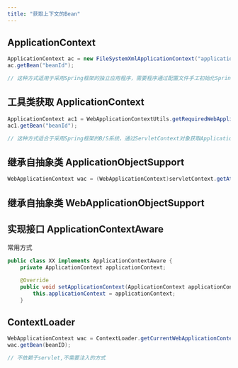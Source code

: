 ```yaml
---
title: "获取上下文的Bean"
---
```


## ApplicationContext

```java
ApplicationContext ac = new FileSystemXmlApplicationContext("applicationContext.xml"); 
ac.getBean("beanId");

// 这种方式适用于采用Spring框架的独立应用程序，需要程序通过配置文件手工初始化Spring的情况
```

## 工具类获取 ApplicationContext

```java
ApplicationContext ac1 = WebApplicationContextUtils.getRequiredWebApplicationContext(ServletContext sc);
ac1.getBean("beanId"); 

// 这种方式适合于采用Spring框架的B/S系统，通过ServletContext对象获取ApplicationContext对象
```

## 继承自抽象类 ApplicationObjectSupport

```java
WebApplicationContext wac = (WebApplicationContext)servletContext.getAttribute(WebApplicationContext.ROOT_WEB_APPLICATION_CONTEXT_ATTRIBUTE);
```

## 继承自抽象类 WebApplicationObjectSupport

## 实现接口 ApplicationContextAware

常用方式

```java
public class XX implements ApplicationContextAware {
    private ApplicationContext applicationContext;

    @Override
    public void setApplicationContext(ApplicationContext applicationContext) throws BeansException {
        this.applicationContext = applicationContext;
    }
```

## ContextLoader

```java
WebApplicationContext wac = ContextLoader.getCurrentWebApplicationContext();
wac.getBean(beanID);

// 不依赖于servlet,不需要注入的方式
```